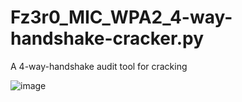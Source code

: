 # Fz3r0_MIC_WPA2_4-way-handshake-cracker.py
A 4-way-handshake audit tool for cracking 

![image](https://github.com/user-attachments/assets/b968f745-e8aa-4504-9cc8-d808ba5b6836)

